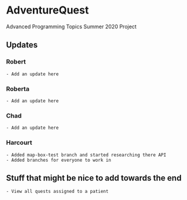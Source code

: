 # AdventureQuest

Advanced Programming Topics Summer 2020 Project

## Updates

### Robert
    - Add an update here
    
### Roberta
    - Add an update here
    
### Chad
    - Add an update here
    
### Harcourt
    - Added map-box-test branch and started researching there API
    - Added branches for everyone to work in

## Stuff that might be nice to add towards the end

    - View all quests assigned to a patient
